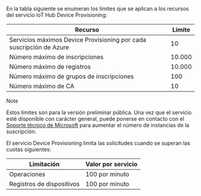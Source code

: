 En la tabla siguiente se enumeran los límites que se aplican a los recursos del servicio IoT Hub Device Provisioning:

| Recurso | Límite |
| --- | --- |
| Servicios máximos Device Provisioning por cada suscripción de Azure | 10 |
| Número máximo de inscripciones | 10.000 |
| Número máximo de registros | 10.000 |
| Número máximo de grupos de inscripciones | 100 |
| Número máximo de CA | 10 |

> [!NOTE]
> Estos límites son para la versión preliminar pública. Una vez que el servicio esté disponible con carácter general, puede ponerse en contacto con el [Soporte técnico de Microsoft](https://azure.microsoft.com/support/options/) para aumentar el número de instancias de la suscripción.

El servicio Device Provisioning limita las solicitudes cuando se superan las cuotas siguientes:

| Limitación | Valor por servicio |
| --- | --- |
| Operaciones | 100 por minuto |
| Registros de dispositivos | 100 por minuto |
